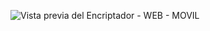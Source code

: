 ![Vista previa del Encriptador - WEB - MOVIL](https://github.com/sh0ran/Encriptador-ALURA/assets/39629102/9b05ede8-3bf1-4765-8e64-f7c56ce3d13d)
